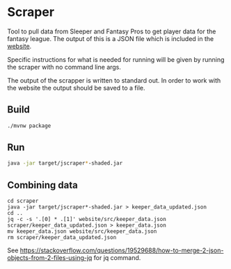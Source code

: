 # Scraper
Tool to pull data from Sleeper and Fantasy Pros to get player data for the fantasy league. The output of this is a
JSON file which is included in the [website](../website).

Specific instructions for what is needed for running will be given by running the scraper with no command line args.

The output of the scrapper is written to standard out. In order to work with the website the output should be saved to
a file.

## Build

```bash
./mvnw package
```

## Run
```bash
java -jar target/jscraper*-shaded.jar
```

## Combining data
```shell
cd scraper
java -jar target/jscraper*-shaded.jar > keeper_data_updated.json
cd ..
jq -c -s '.[0] * .[1]' website/src/keeper_data.json scraper/keeper_data_updated.json > keeper_data.json
mv keeper_data.json website/src/keeper_data.json
rm scraper/keeper_data_updated.json
```
See https://stackoverflow.com/questions/19529688/how-to-merge-2-json-objects-from-2-files-using-jq for jq command.
